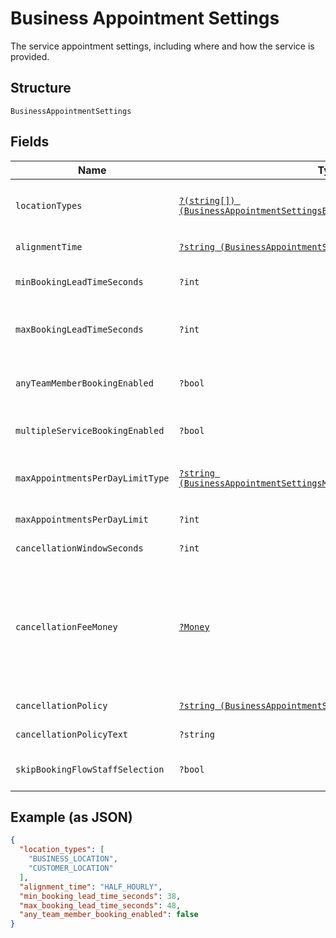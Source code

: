 
# Business Appointment Settings

The service appointment settings, including where and how the service is provided.

## Structure

`BusinessAppointmentSettings`

## Fields

| Name | Type | Tags | Description | Getter | Setter |
|  --- | --- | --- | --- | --- | --- |
| `locationTypes` | [`?(string[]) (BusinessAppointmentSettingsBookingLocationType)`](/doc/models/business-appointment-settings-booking-location-type.md) | Optional | Types of the location allowed for bookings.<br>See [BusinessAppointmentSettingsBookingLocationType](#type-businessappointmentsettingsbookinglocationtype) for possible values | getLocationTypes(): ?array | setLocationTypes(?array locationTypes): void |
| `alignmentTime` | [`?string (BusinessAppointmentSettingsAlignmentTime)`](/doc/models/business-appointment-settings-alignment-time.md) | Optional | Time units of a service duration for bookings. | getAlignmentTime(): ?string | setAlignmentTime(?string alignmentTime): void |
| `minBookingLeadTimeSeconds` | `?int` | Optional | The minimum lead time in seconds before a service can be booked. Bookings must be created at least this far ahead of the booking's starting time. | getMinBookingLeadTimeSeconds(): ?int | setMinBookingLeadTimeSeconds(?int minBookingLeadTimeSeconds): void |
| `maxBookingLeadTimeSeconds` | `?int` | Optional | The maximum lead time in seconds before a service can be booked. Bookings must be created at most this far ahead of the booking's starting time. | getMaxBookingLeadTimeSeconds(): ?int | setMaxBookingLeadTimeSeconds(?int maxBookingLeadTimeSeconds): void |
| `anyTeamMemberBookingEnabled` | `?bool` | Optional | Indicates whether a customer can choose from all available time slots and have a staff member assigned<br>automatically (`true`) or not (`false`). | getAnyTeamMemberBookingEnabled(): ?bool | setAnyTeamMemberBookingEnabled(?bool anyTeamMemberBookingEnabled): void |
| `multipleServiceBookingEnabled` | `?bool` | Optional | Indicates whether a customer can book multiple services in a single online booking. | getMultipleServiceBookingEnabled(): ?bool | setMultipleServiceBookingEnabled(?bool multipleServiceBookingEnabled): void |
| `maxAppointmentsPerDayLimitType` | [`?string (BusinessAppointmentSettingsMaxAppointmentsPerDayLimitType)`](/doc/models/business-appointment-settings-max-appointments-per-day-limit-type.md) | Optional | Types of daily appointment limits. | getMaxAppointmentsPerDayLimitType(): ?string | setMaxAppointmentsPerDayLimitType(?string maxAppointmentsPerDayLimitType): void |
| `maxAppointmentsPerDayLimit` | `?int` | Optional | The maximum number of daily appointments per team member or per location. | getMaxAppointmentsPerDayLimit(): ?int | setMaxAppointmentsPerDayLimit(?int maxAppointmentsPerDayLimit): void |
| `cancellationWindowSeconds` | `?int` | Optional | The cut-off time in seconds for allowing clients to cancel or reschedule an appointment. | getCancellationWindowSeconds(): ?int | setCancellationWindowSeconds(?int cancellationWindowSeconds): void |
| `cancellationFeeMoney` | [`?Money`](/doc/models/money.md) | Optional | Represents an amount of money. `Money` fields can be signed or unsigned.<br>Fields that do not explicitly define whether they are signed or unsigned are<br>considered unsigned and can only hold positive amounts. For signed fields, the<br>sign of the value indicates the purpose of the money transfer. See<br>[Working with Monetary Amounts](https://developer.squareup.com/docs/build-basics/working-with-monetary-amounts)<br>for more information. | getCancellationFeeMoney(): ?Money | setCancellationFeeMoney(?Money cancellationFeeMoney): void |
| `cancellationPolicy` | [`?string (BusinessAppointmentSettingsCancellationPolicy)`](/doc/models/business-appointment-settings-cancellation-policy.md) | Optional | The category of the seller’s cancellation policy. | getCancellationPolicy(): ?string | setCancellationPolicy(?string cancellationPolicy): void |
| `cancellationPolicyText` | `?string` | Optional | The free-form text of the seller's cancellation policy. | getCancellationPolicyText(): ?string | setCancellationPolicyText(?string cancellationPolicyText): void |
| `skipBookingFlowStaffSelection` | `?bool` | Optional | Indicates whether customers has an assigned staff member (`true`) or can select s staff member of their choice (`false`). | getSkipBookingFlowStaffSelection(): ?bool | setSkipBookingFlowStaffSelection(?bool skipBookingFlowStaffSelection): void |

## Example (as JSON)

```json
{
  "location_types": [
    "BUSINESS_LOCATION",
    "CUSTOMER_LOCATION"
  ],
  "alignment_time": "HALF_HOURLY",
  "min_booking_lead_time_seconds": 38,
  "max_booking_lead_time_seconds": 48,
  "any_team_member_booking_enabled": false
}
```

